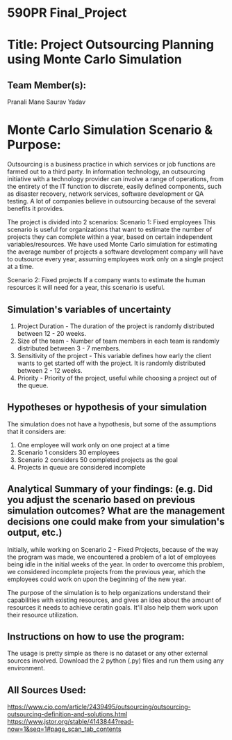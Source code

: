 # 590PR Final_Project

# Title: Project Outsourcing Planning using Monte Carlo Simulation

## Team Member(s):
Pranali Mane
Saurav Yadav

# Monte Carlo Simulation Scenario & Purpose:
Outsourcing is a business practice in which services or job functions are farmed out to a third party. In information technology, an outsourcing initiative with a technology provider can involve a range of operations, from the entirety of the IT function to discrete, easily defined components, such as disaster recovery, network services, software development or QA testing. A lot of companies believe in outsourcing because of the several benefits it provides.

The project is divided into 2 scenarios:
Scenario 1: Fixed employees
  This scenario is useful for organizations that want to estimate the number of projects they can complete within a year, based on certain independent variables/resources. We have used Monte Carlo simulation for estimating the average number of projects a software development company will have to outsource every year, assuming employees work only on a single project at a time.
  
Scenario 2: Fixed projects
  If a company wants to estimate the human resources it will need for a year, this scenario is useful.
  
## Simulation's variables of uncertainty
1) Project Duration - The duration of the project is randomly distributed between 12 - 20 weeks.  
2) Size of the team - Number of team members in each team is randomly distributed between 3 - 7 members.
3) Sensitivity of the project - This variable defines how early the client wants to get started off with the project. It is randomly distributed between 2 - 12 weeks.
4) Priority - Priority of the project, useful while choosing a project out of the queue.

## Hypotheses or hypothesis of your simulation
The simulation does not have a hypothesis, but some of the assumptions that it considers are:
1) One employee will work only on one project at a time
2) Scenario 1 considers 30 employees
3) Scenario 2 considers 50 completed projects as the goal
4) Projects in queue are considered incomplete

## Analytical Summary of your findings: (e.g. Did you adjust the scenario based on previous simulation outcomes?  What are the management decisions one could make from your simulation's output, etc.)
Initially, while working on Scenario 2 - Fixed Projects, because of the way the program was made, we encountered a problem of a lot of employees being idle in the initial weeks of the year. In order to overcome this problem, we considered incomplete projects from the previous year, which the employees could work on upon the beginning of the new year.

The purpose of the simulation is to help organizations understand their capabilities with existing resources, and gives an idea about the amount of resources it needs to achieve ceratin goals. It'll also help them work upon their resource utilization. 

## Instructions on how to use the program:
The usage is pretty simple as there is no dataset or any other external sources involved.
Download the 2 python (.py) files and run them using any environment.

## All Sources Used:
 https://www.cio.com/article/2439495/outsourcing/outsourcing-outsourcing-definition-and-solutions.html
 https://www.jstor.org/stable/4143844?read-now=1&seq=1#page_scan_tab_contents
